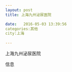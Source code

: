 ```yaml
--- 
layout: post 
title: 上海九州泌尿医院

date:   2016-05-03 13:39:56 
categories:其他  
city:上海
  
--- 
```

   
上海九州泌尿医院

信息

